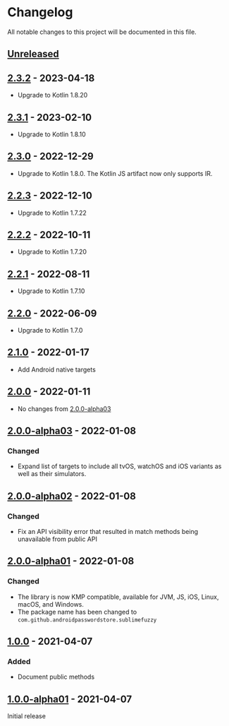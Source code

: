 # Changelog

All notable changes to this project will be documented in this file.

## [Unreleased]

## [2.3.2] - 2023-04-18

- Upgrade to Kotlin 1.8.20

## [2.3.1] - 2023-02-10

- Upgrade to Kotlin 1.8.10

## [2.3.0] - 2022-12-29

- Upgrade to Kotlin 1.8.0. The Kotlin JS artifact now only supports IR.

## [2.2.3] - 2022-12-10

- Upgrade to Kotlin 1.7.22

## [2.2.2] - 2022-10-11

- Upgrade to Kotlin 1.7.20

## [2.2.1] - 2022-08-11

- Upgrade to Kotlin 1.7.10

## [2.2.0] - 2022-06-09

- Upgrade to Kotlin 1.7.0

## [2.1.0] - 2022-01-17

- Add Android native targets

## [2.0.0] - 2022-01-11

- No changes from [2.0.0-alpha03]

## [2.0.0-alpha03] - 2022-01-08

### Changed

- Expand list of targets to include all tvOS, watchOS and iOS variants as well as their simulators.

## [2.0.0-alpha02] - 2022-01-08

### Changed

- Fix an API visibility error that resulted in match methods being unavailable from public API

## [2.0.0-alpha01] - 2022-01-08

### Changed

- The library is now KMP compatible, available for JVM, JS, iOS, Linux, macOS, and Windows.
- The package name has been changed to `com.github.androidpasswordstore.sublimefuzzy`

## [1.0.0] - 2021-04-07

### Added

- Document public methods

## [1.0.0-alpha01] - 2021-04-07

Initial release

[Unreleased]: https://github.com/android-password-store/sublime-fuzzy/compare/v2.3.2..develop

[2.3.2]: https://github.com/android-password-store/sublime-fuzzy/compare/v2.3.1..v2.3.2

[2.3.1]: https://github.com/android-password-store/sublime-fuzzy/compare/v2.3.0..v2.3.1

[2.3.0]: https://github.com/android-password-store/sublime-fuzzy/compare/v2.2.3..v2.3.0

[2.2.3]: https://github.com/android-password-store/sublime-fuzzy/compare/v2.2.2..v2.2.3

[2.2.2]: https://github.com/android-password-store/sublime-fuzzy/compare/v2.2.1..v2.2.2

[2.2.1]: https://github.com/android-password-store/sublime-fuzzy/compare/v2.2.0..v2.2.1

[2.2.0]: https://github.com/android-password-store/sublime-fuzzy/compare/v2.1.0..v2.2.0

[2.1.0]: https://github.com/android-password-store/sublime-fuzzy/compare/v2.0.0..v2.1.0

[2.0.0]: https://github.com/android-password-store/sublime-fuzzy/compare/v2.0.0..v2.0.0-alpha03

[2.0.0-alpha03]: https://github.com/android-password-store/sublime-fuzzy/compare/v2.0.0-alpha03..v2.0.0-alpha02

[2.0.0-alpha02]: https://github.com/android-password-store/sublime-fuzzy/compare/v2.0.0-alpha02..v2.0.0-alpha01

[2.0.0-alpha01]: https://github.com/android-password-store/sublime-fuzzy/compare/v2.0.0-alpha01..v1.0.0

[1.0.0]: https://github.com/android-password-store/sublime-fuzzy/compare/v1.0.0..v1.0.0-alpha01

[1.0.0-alpha01]: https://github.com/android-password-store/sublime-fuzzy/commits/v1.0.0-alpha01
